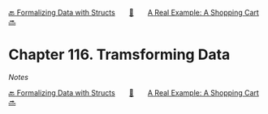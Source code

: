 [🔙 Formalizing Data with Structs][previous-chapter]&nbsp;&nbsp;&nbsp;&nbsp;&nbsp;&nbsp;&nbsp;[🏡][readme]&nbsp;&nbsp;&nbsp;&nbsp;&nbsp;&nbsp;&nbsp;[A Real Example: A Shopping Cart 🔜][upcoming-chapter]

# Chapter 116. Tramsforming Data

_Notes_

[🔙 Formalizing Data with Structs][previous-chapter]&nbsp;&nbsp;&nbsp;&nbsp;&nbsp;&nbsp;&nbsp;[🏡][readme]&nbsp;&nbsp;&nbsp;&nbsp;&nbsp;&nbsp;&nbsp;[A Real Example: A Shopping Cart 🔜][upcoming-chapter]

[readme]: README.md
[previous-chapter]: ch115-formalizing-data-with-structs.md
[upcoming-chapter]: ch117-a-real-example-a-shopping-cart.md